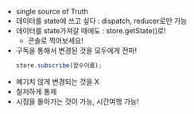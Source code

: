 * single source of Truth
* 데이터를 state에 쓰고 싶다 : dispatch, reducer로만 가능
* 데이터를 state가져갈 때에도 : store.getState()로!
    * 콘솔로 찍어보세요!
* 구독을 통해서 변경된 것을 모두에게 전파!
    ```js
    store.subscribe(함수이름);
    ```
* 예기치 않게 변경되는 것을 X
* 철저하게 통제
* 시점을 돌아가는 것이 가능, 시간여행 가능!